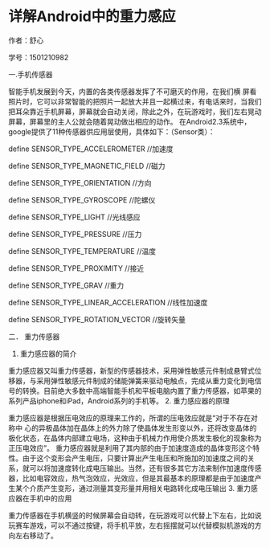# 详解Android中的重力感应

作者：舒心

学号：1501210982

一.手机传感器

  智能手机发展到今天，内置的各类传感器发挥了不可磨灭的作用，在我们横
屏看照片时，它可以非常智能的把照片一起放大并且一起横过来，有电话来时，当我们把耳朵靠近手机屏幕，屏幕就会自动关闭，除此之外，在玩游戏时，我们左右晃动屏幕，屏幕里的主人公就会随着晃动做出相应的动作。
  在Android2.3系统中，google提供了11种传感器供应用层使用，具体如下：（Sensor类）：

define SENSOR_TYPE_ACCELEROMETER                    //加速度

define SENSOR_TYPE_MAGNETIC_FIELD                   //磁力

define SENSOR_TYPE_ORIENTATION                      //方向

define SENSOR_TYPE_GYROSCOPE                        //陀螺仪

define SENSOR_TYPE_LIGHT                            //光线感应

define SENSOR_TYPE_PRESSURE                         //压力

define SENSOR_TYPE_TEMPERATURE                      //温度

define SENSOR_TYPE_PROXIMITY                        //接近

define SENSOR_TYPE_GRAV                             //重力

define SENSOR_TYPE_LINEAR_ACCELERATION              //线性加速度

define SENSOR_TYPE_ROTATION_VECTOR                  //旋转矢量


二．	重力传感器

1.	重力感应器的简介

重力感应器又叫重力传感器，新型的传感器技术，采用弹性敏感元件制成悬臂式位
移器，与采用弹性敏感元件制成的储能弹簧来驱动电触点，完成从重力变化到电信号的转换。目前绝大多数中高端智能手机和平板电脑内置了重力传感器，如苹果的系列产品iphone和iPad，Android系列的手机等。
2.	重力感应器的原理

重力感应器是根据压电效应的原理来工作的，所谓的压电效应就是“对于不存在对称中
心的异极晶体加在晶体上的外力除了使晶体发生形变以外，还将改变晶体的极化状态，在晶体内部建立电场，这种由于机械力作用使介质发生极化的现象称为正压电效应”。
重力感应器就是利用了其内部的由于加速度造成的晶体变形这个特性。由于这个变形会产生电压，只要计算出产生电压和所施加的加速度之间的关系，就可以将加速度转化成电压输出。当然，还有很多其它方法来制作加速度传感器，比如电容效应，热气泡效应，光效应，但是其最基本的原理都是由于加速度产生某个介质产生变形，通过测量其变形量并用相关电路转化成电压输出
3.	重力感应器在手机中的应用

重力传感器在手机横竖的时候屏幕会自动转，在玩游戏可以代替上下左右，比如说玩赛车游戏，可以不通过按键，将手机平放，左右摇摆就可以代替模拟机游戏的方向左右移动了。
